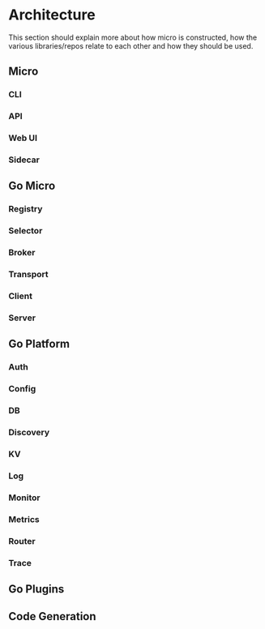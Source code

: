 # Architecture

This section should explain more about how micro is constructed, how the various libraries/repos relate to each other 
and how they should be used.

## Micro

### CLI

### API

### Web UI

### Sidecar

## Go Micro

### Registry

### Selector

### Broker

### Transport

### Client

### Server

## Go Platform

### Auth

### Config

### DB

### Discovery

### KV

### Log

### Monitor

### Metrics

### Router

### Trace

## Go Plugins

## Code Generation
